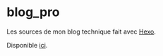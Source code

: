 # blog_pro

Les sources de mon blog technique fait avec [Hexo](https://hexo.io).

Disponible [ici](blog.luce.pro).
